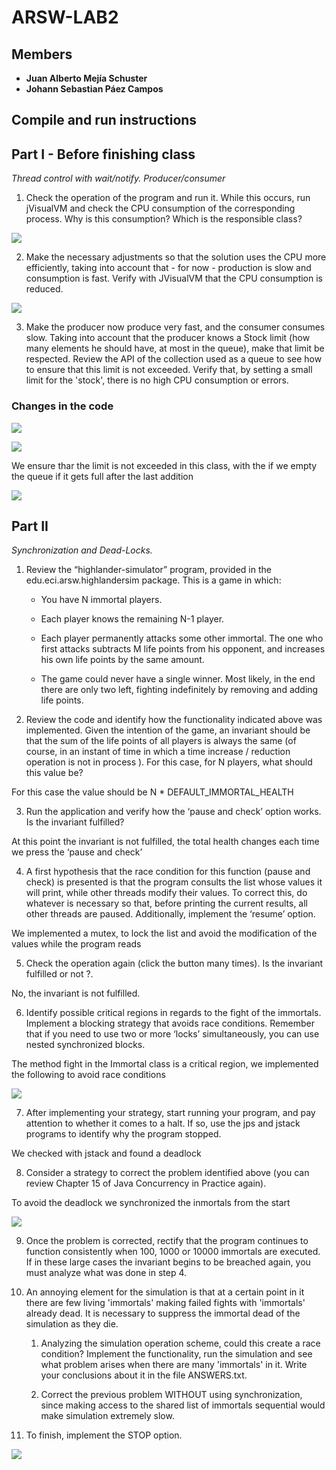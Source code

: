 # ARSW-LAB2

## Members 
- **Juan Alberto Mejía Schuster**
- **Johann Sebastian Páez Campos**

## Compile and run instructions


## Part I - Before finishing class

_Thread control with wait/notify. Producer/consumer_

1. Check the operation of the program and run it. While this occurs, run jVisualVM and check the CPU consumption of the corresponding process. Why is this consumption? Which is the responsible class? 

![](https://github.com/JohannPaez/ARSW-LAB2/blob/master/img/Part1-1.PNG)

2. Make the necessary adjustments so that the solution uses the CPU more efficiently, taking into account that - for now - production is slow and consumption is fast. Verify with JVisualVM that the CPU consumption is reduced. 

![](https://github.com/JohannPaez/ARSW-LAB2/blob/master/img/Part1-2.PNG)

3. Make the producer now produce very fast, and the consumer consumes slow. Taking into account that the producer knows a Stock limit (how many elements he should have, at most in the queue), make that limit be respected. Review the API of the collection used as a queue to see how to ensure that this limit is not exceeded. Verify that, by setting a small limit for the 'stock', there is no high CPU consumption or errors.

### Changes in the code

![](https://github.com/JohannPaez/ARSW-LAB2/blob/master/img/Part1-Start.PNG)

![](https://github.com/JohannPaez/ARSW-LAB2/blob/master/img/Part1-consumer.PNG)

We ensure thar the limit is not exceeded in this class, with the if we empty the queue if it gets full after the last addition

![](https://github.com/JohannPaez/ARSW-LAB2/blob/master/img/Part1-producer.PNG)

## Part II

_Synchronization and Dead-Locks._

1. Review the “highlander-simulator” program, provided in the edu.eci.arsw.highlandersim package. This is a game in which:

     * You have N immortal players. 
  
     * Each player knows the remaining N-1 player.
  
     * Each player permanently attacks some other immortal. The one who first attacks subtracts M life points from his opponent, and increases his own life points by the same amount. 
  
      * The game could never have a single winner. Most likely, in the end there are only two left, fighting indefinitely by removing and adding life points. 
  
2. Review the code and identify how the functionality indicated above was implemented. Given the intention of the game, an invariant should be that the sum of the life points of all players is always the same (of course, in an instant of time in which a time increase / reduction operation is not in process ). For this case, for N players, what should this value be?

For this case the value should be N * DEFAULT_IMMORTAL_HEALTH

3. Run the application and verify how the ‘pause and check’ option works. Is the invariant fulfilled?

At this point the invariant is not fulfilled, the total health changes each time we press the ‘pause and check’

4. A first hypothesis that the race condition for this function (pause and check) is presented is that the program consults the list whose values ​​it will print, while other threads modify their values. To correct this, do whatever is necessary so that, before printing the current results, all other threads are paused. Additionally, implement the ‘resume’ option.

We implemented a mutex, to lock the list and avoid the modification of the values while the program reads  

5. Check the operation again (click the button many times). Is the invariant fulfilled or not ?.

No, the invariant is not fulfilled.

6. Identify possible critical regions in regards to the fight of the immortals. Implement a blocking strategy that avoids race conditions. Remember that if you need to use two or more ‘locks’ simultaneously, you can use nested synchronized blocks.

The method fight in the Immortal class is a critical region, we implemented the following to avoid race conditions

![](https://github.com/JohannPaez/ARSW-LAB2/blob/master/img/Fight-Inmortals.PNG)

7. After implementing your strategy, start running your program, and pay attention to whether it comes to a halt. If so, use the jps and jstack programs to identify why the program stopped.

We checked with jstack and found a deadlock

8. Consider a strategy to correct the problem identified above (you can review Chapter 15 of Java Concurrency in Practice again).

To avoid the deadlock we synchronized the inmortals from the start 

![](https://github.com/JohannPaez/ARSW-LAB2/blob/master/img/Start.PNG)

9. Once the problem is corrected, rectify that the program continues to function consistently when 100, 1000 or 10000 immortals are executed. If in these large cases the invariant begins to be breached again, you must analyze what was done in step 4.

10. An annoying element for the simulation is that at a certain point in it there are few living 'immortals' making failed fights with 'immortals' already dead. It is necessary to suppress the immortal dead of the simulation as they die. 

    1. Analyzing the simulation operation scheme, could this create a race condition? Implement the functionality, run the simulation and see what problem arises when there are many 'immortals' in it. Write your conclusions about it in the file ANSWERS.txt. 
    
    2. Correct the previous problem WITHOUT using synchronization, since making access to the shared list of immortals sequential would make simulation extremely slow. 
    
11. To finish, implement the STOP option.

![](https://github.com/JohannPaez/ARSW-LAB2/blob/master/img/Stop.PNG)

